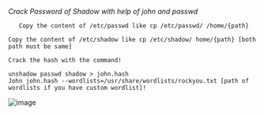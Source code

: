 *Crack Password of Shadow with help of john and passwd*

`	Copy the content of /etc/passwd like cp /etc/passwd/ /home/{path}`

`Copy the content of /etc/shadow like cp /etc/shadow/ home/{path} [both path must be same]`

`Crack the hash with the command!`

  	unshadow passwd shadow > john.hash
    John john.hash --wordlists=/usr/share/wordlists/rockyou.txt [path of wordlists if you have custom wordlist]!
    
![image](https://user-images.githubusercontent.com/84837928/151003410-46aac3c2-2c1d-4cd2-93a3-7cf01bc2d91a.png)
